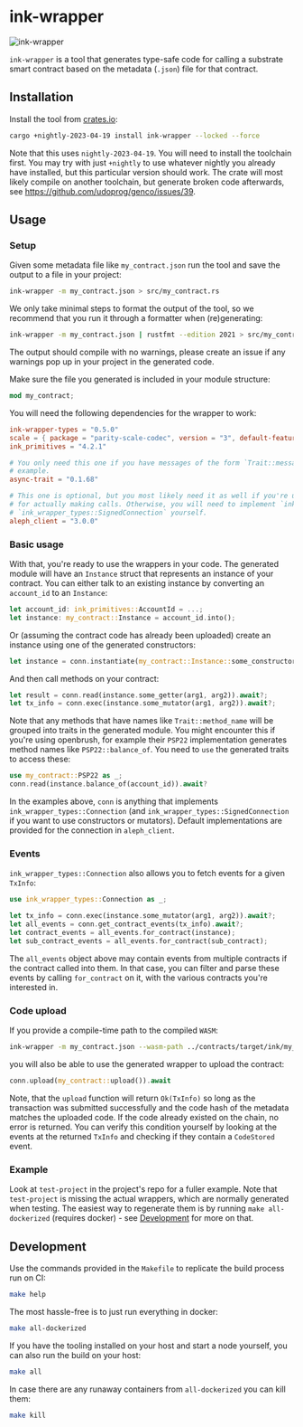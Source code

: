# ink-wrapper

![ink-wrapper](https://img.shields.io/crates/v/ink-wrapper.svg)

`ink-wrapper` is a tool that generates type-safe code for calling a substrate smart contract based on the metadata
(`.json`) file for that contract.

## Installation

Install the tool from [crates.io](https://crates.io):

```bash
cargo +nightly-2023-04-19 install ink-wrapper --locked --force
```

Note that this uses `nightly-2023-04-19`. You will need to install the toolchain first. You may try with just `+nightly` to use whatever nightly you already have installed, but this particular version should work. The crate will most likely compile on another toolchain, but generate broken code afterwards, see https://github.com/udoprog/genco/issues/39.

## Usage

### Setup

Given some metadata file like `my_contract.json` run the tool and save the output to a file in your project:

```bash
ink-wrapper -m my_contract.json > src/my_contract.rs
```

We only take minimal steps to format the output of the tool, so we recommend that you run it through a formatter when
(re)generating:

```bash
ink-wrapper -m my_contract.json | rustfmt --edition 2021 > src/my_contract.rs
```

The output should compile with no warnings, please create an issue if any warnings pop up in your project in the
generated code.

Make sure the file you generated is included in your module structure:

```rust
mod my_contract;
```

You will need the following dependencies for the wrapper to work:

```toml
ink-wrapper-types = "0.5.0"
scale = { package = "parity-scale-codec", version = "3", default-features = false, features = ["derive"] }
ink_primitives = "4.2.1"

# You only need this one if you have messages of the form `Trait::message`, like the ones generated by openbrush, for
# example.
async-trait = "0.1.68"

# This one is optional, but you most likely need it as well if you're using the default `aleph_client` implementation
# for actually making calls. Otherwise, you will need to implement `ink_wrapper_types::Connection` and
# `ink_wrapper_types::SignedConnection` yourself.
aleph_client = "3.0.0"
```

### Basic usage

With that, you're ready to use the wrappers in your code. The generated module will have an `Instance` struct that
represents an instance of your contract. You can either talk to an existing instance by converting an `account_id` to
an `Instance`:

```rust
let account_id: ink_primitives::AccountId = ...;
let instance: my_contract::Instance = account_id.into();
```

Or (assuming the contract code has already been uploaded) create an instance using one of the generated constructors:

```rust
let instance = conn.instantiate(my_contract::Instance::some_constructor(arg1, arg2)).await?;
```

And then call methods on your contract:

```rust
let result = conn.read(instance.some_getter(arg1, arg2)).await?;
let tx_info = conn.exec(instance.some_mutator(arg1, arg2)).await?;
```

Note that any methods that have names like `Trait::method_name` will be grouped into traits in the generated module. You
might encounter this if you're using openbrush, for example their `PSP22` implementation generates method names like
`PSP22::balance_of`. You need to `use` the generated traits to access these:

```rust
use my_contract::PSP22 as _;
conn.read(instance.balance_of(account_id)).await?
```

In the examples above, `conn` is anything that implements `ink_wrapper_types::Connection` (and
`ink_wrapper_types::SignedConnection` if you want to use constructors or mutators). Default implementations are provided
for the connection in `aleph_client`.

### Events

`ink_wrapper_types::Connection` also allows you to fetch events for a given `TxInfo`:

```rust
use ink_wrapper_types::Connection as _;

let tx_info = conn.exec(instance.some_mutator(arg1, arg2)).await?;
let all_events = conn.get_contract_events(tx_info).await?;
let contract_events = all_events.for_contract(instance);
let sub_contract_events = all_events.for_contract(sub_contract);
```

The `all_events` object above may contain events from multiple contracts if the contract called into them. In that case,
you can filter and parse these events by calling `for_contract` on it, with the various contracts you're interested in.

### Code upload

If you provide a compile-time path to the compiled `WASM`:

```bash
ink-wrapper -m my_contract.json --wasm-path ../contracts/target/ink/my_contract.wasm
```

you will also be able to use the generated wrapper to upload the contract:

```rust
conn.upload(my_contract::upload()).await
```

Note, that the `upload` function will return `Ok(TxInfo)` so long as the transaction was submitted successfully and the
code hash of the metadata matches the uploaded code. If the code already existed on the chain, no error is returned. You
can verify this condition yourself by looking at the events at the returned `TxInfo` and checking if they contain a
`CodeStored` event.

### Example

Look at `test-project` in the project's repo for a fuller example. Note that `test-project` is missing the actual
wrappers, which are normally generated when testing. The easiest way to regenerate them is by running
`make all-dockerized` (requires docker) - see [Development](#development) for more on that.

## Development

Use the commands provided in the `Makefile` to replicate the build process run on CI:

```bash
make help
```

The most hassle-free is to just run everything in docker:

```bash
make all-dockerized
```

If you have the tooling installed on your host and start a node yourself, you can also run the build on your host:

```bash
make all
```

In case there are any runaway containers from `all-dockerized` you can kill them:

```bash
make kill
```
